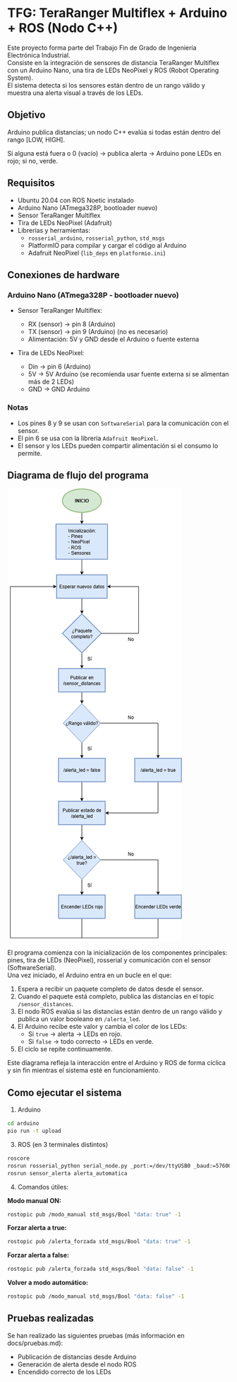 # TFG: TeraRanger Multiflex + Arduino + ROS (Nodo C++)
Este proyecto forma parte del Trabajo Fin de Grado de Ingeniería Electrónica Industrial.  
Consiste en la integración de sensores de distancia TeraRanger Multiflex con un Arduino Nano, una tira de LEDs NeoPixel y ROS (Robot Operating System).  
El sistema detecta si los sensores están dentro de un rango válido y muestra una alerta visual a través de los LEDs.

## Objetivo
Arduino publica distancias; un nodo C++ evalúa si todas están dentro del rango [LOW, HIGH]. 

Si alguna está fuera o 0 (vacío) → publica alerta → Arduino pone LEDs en rojo; si no, verde.

## Requisitos
- Ubuntu 20.04 con ROS Noetic instalado
- Arduino Nano (ATmega328P, bootloader nuevo)
- Sensor TeraRanger Multiflex
- Tira de LEDs NeoPixel (Adafruit)
- Librerías y herramientas:
  - `rosserial_arduino`, `rosserial_python`, `std_msgs`
  - PlatformIO para compilar y cargar el código al Arduino
  - Adafruit NeoPixel (`lib_deps` en `platformio.ini`)

## Conexiones de hardware

### Arduino Nano (ATmega328P - bootloader nuevo)

- Sensor TeraRanger Multiflex:
  - RX (sensor) → pin 8 (Arduino)
  - TX (sensor) → pin 9 (Arduino) (no es necesario)
  - Alimentación: 5V y GND desde el Arduino o fuente externa

- Tira de LEDs NeoPixel:
  - Din → pin 6 (Arduino)
  - 5V → 5V Arduino (se recomienda usar fuente externa si se alimentan más de 2 LEDs)
  - GND → GND Arduino

### Notas

- Los pines 8 y 9 se usan con `SoftwareSerial` para la comunicación con el sensor.
- El pin 6 se usa con la librería `Adafruit NeoPixel`.
- El sensor y los LEDs pueden compartir alimentación si el consumo lo permite.

## Diagrama de flujo del programa

![Diagrama de flujo del programa](docs/diagrama-flujo.png)

El programa comienza con la inicialización de los componentes principales: pines, tira de LEDs (NeoPixel), rosserial y comunicación con el sensor (SoftwareSerial).  
Una vez iniciado, el Arduino entra en un bucle en el que:

1. Espera a recibir un paquete completo de datos desde el sensor.
2. Cuando el paquete está completo, publica las distancias en el topic `/sensor_distances`.
3. El nodo ROS evalúa si las distancias están dentro de un rango válido y publica un valor booleano en `/alerta_led`.
4. El Arduino recibe este valor y cambia el color de los LEDs:
   - Si `true` → alerta → LEDs en rojo.
   - Si `false` → todo correcto → LEDs en verde.
5. El ciclo se repite continuamente.

Este diagrama refleja la interacción entre el Arduino y ROS de forma cíclica y sin fin mientras el sistema esté en funcionamiento.

## Como ejecutar el sistema
1) Arduino
```bash
cd arduino
pio run -t upload
```
3) ROS (en 3 terminales distintos)
```bash
roscore
rosrun rosserial_python serial_node.py _port:=/dev/ttyUSB0 _baud:=57600 
rosrun sensor_alerta alerta_automatica
```
4) Comandos útiles:

  **Modo manual ON:**
```bash
rostopic pub /modo_manual std_msgs/Bool "data: true" -1
```
   **Forzar alerta a true:** 
```bash
rostopic pub /alerta_forzada std_msgs/Bool "data: true" -1
```
   **Forzar alerta a false:**
```bash
rostopic pub /alerta_forzada std_msgs/Bool "data: false" -1
```
   **Volver a modo automático:**
```bash
rostopic pub /modo_manual std_msgs/Bool "data: false" -1
```

## Pruebas realizadas
Se han realizado las siguientes pruebas (más información en docs/pruebas.md):
- Publicación de distancias desde Arduino
- Generación de alerta desde el nodo ROS
- Encendido correcto de los LEDs


